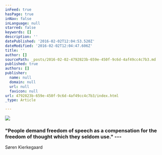 ```yaml
---
inFeed: true
hasPage: true
inNav: false
inLanguage: null
starred: false
keywords: []
description: ''
datePublished: '2016-02-02T12:04:53.520Z'
dateModified: '2016-02-02T12:04:47.606Z'
title: ''
author: []
sourcePath: _posts/2016-02-02-4792823b-659e-450f-9c6d-4af49cc4c7b3.md
published: true
authors: []
publisher:
  name: null
  domain: null
  url: null
  favicon: null
url: 4792823b-659e-450f-9c6d-4af49cc4c7b3/index.html
_type: Article

---
```

![](https://the-grid-user-content.s3-us-west-2.amazonaws.com/8dba242f-e422-4ff0-8dac-02b11024bd23.jpg)

### "People demand freedom of speech as a compensation for the freedom of thought which they seldom use."   --- 
Søren Kierkegaard
